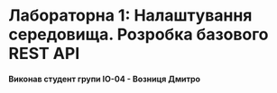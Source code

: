 # Лабораторна 1: Налаштування середовища. Розробка базового REST API
#### Виконав студент групи ІО-04 - Возниця Дмитро
